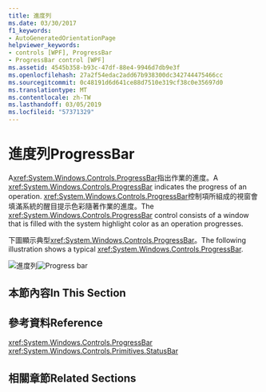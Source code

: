 ```yaml
---
title: 進度列
ms.date: 03/30/2017
f1_keywords:
- AutoGeneratedOrientationPage
helpviewer_keywords:
- controls [WPF], ProgressBar
- ProgressBar control [WPF]
ms.assetid: 4545b358-b93c-47df-88e4-9946d7db9e3f
ms.openlocfilehash: 27a2f54edac2add67b938300dc342744475466cc
ms.sourcegitcommit: 0c48191d6d641ce88d7510e319cf38c0e35697d0
ms.translationtype: MT
ms.contentlocale: zh-TW
ms.lasthandoff: 03/05/2019
ms.locfileid: "57371329"
---
```

# <a name="progressbar"></a><span data-ttu-id="432f4-102">進度列</span><span class="sxs-lookup"><span data-stu-id="432f4-102">ProgressBar</span></span>
<span data-ttu-id="432f4-103">A<xref:System.Windows.Controls.ProgressBar>指出作業的進度。</span><span class="sxs-lookup"><span data-stu-id="432f4-103">A <xref:System.Windows.Controls.ProgressBar> indicates the progress of an operation.</span></span> <span data-ttu-id="432f4-104"><xref:System.Windows.Controls.ProgressBar>控制項所組成的視窗會填滿系統的醒目提示色彩隨著作業的進度。</span><span class="sxs-lookup"><span data-stu-id="432f4-104">The <xref:System.Windows.Controls.ProgressBar> control consists of a window that is filled with the system highlight color as an operation progresses.</span></span>  
  
 <span data-ttu-id="432f4-105">下圖顯示典型<xref:System.Windows.Controls.ProgressBar>。</span><span class="sxs-lookup"><span data-stu-id="432f4-105">The following illustration shows a typical <xref:System.Windows.Controls.ProgressBar>.</span></span>  
  
 <span data-ttu-id="432f4-106">![進度列](./media/ss-ctl-progressbar.GIF "SS_CTL_progressbar")</span><span class="sxs-lookup"><span data-stu-id="432f4-106">![Progress bar](./media/ss-ctl-progressbar.GIF "SS_CTL_progressbar")</span></span>  
  
## <a name="in-this-section"></a><span data-ttu-id="432f4-107">本節內容</span><span class="sxs-lookup"><span data-stu-id="432f4-107">In This Section</span></span>  
  
## <a name="reference"></a><span data-ttu-id="432f4-108">參考資料</span><span class="sxs-lookup"><span data-stu-id="432f4-108">Reference</span></span>  
 <xref:System.Windows.Controls.ProgressBar>  
  <xref:System.Windows.Controls.Primitives.StatusBar>  
  
## <a name="related-sections"></a><span data-ttu-id="432f4-109">相關章節</span><span class="sxs-lookup"><span data-stu-id="432f4-109">Related Sections</span></span>
